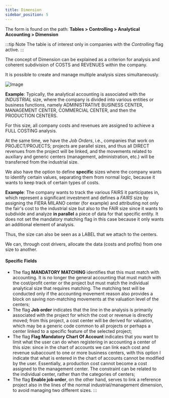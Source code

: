 ```yaml
---
title: Dimension
sidebar_position: 5
---
```


The form is found on the path: **Tables > Controlling > Analytical Accounting > Dimension**

:::tip Note
The table is of interest only in companies with the *Controlling* flag active.
:::

The concept of Dimension can be explained as a criterion for analysis and coherent subdivision of COSTS and REVENUES within the company.

It is possible to create and manage multiple analysis sizes simultaneously.

![Image](/img/it-it/configurations/tables/controlling/analytical-accounting/dimension.png)

**Example**: Typically, the analytical accounting is associated with the *INDUSTRIAL* size, where the company is divided into various entities or business functions, namely ADMINISTRATIVE BUSINESS CENTER, MANAGEMENT CENTER, COMMERCIAL CENTER, and then the PRODUCTION CENTERS.

For this size, all company costs and revenues are assigned to achieve a FULL COSTING analysis.

At the same time, we have the *Job Orders*, i.e., companies that work on PROJECT/PROJECTS; projects are parallel sizes, and thus all DIRECT revenues from the project will be linked, and the movements related to auxiliary and generic centers (management, administration, etc.) will be transferred from the industrial size.

We also have the option to define **specific** sizes where the company wants to identify certain values, separating them from normal logic, because it wants to keep track of certain types of costs.

**Example**: The company wants to track the various FAIRS it participates in, which represent a significant investment and defines a *FAIRS* size by assigning the FIERA MILANO center (for example) and attributing not only the fair's cost to the industrial size but also to the FAIR size since it wants to subdivide and analyze **in parallel** a piece of data for that specific entity. It does not set the mandatory matching flag in this case because it only wants an additional element of analysis.

Thus, the size can also be seen as a LABEL that we attach to the centers.

We can, through cost drivers, allocate the data (costs and profits) from one size to another.

#### Specific Fields 

- The flag **MANDATORY MATCHING** identifies that this must match with accounting. It is no longer the general accounting that must match with the cost/profit center or the project but must match the individual analytical size that requires matching. The matching test will be conducted only if the accounting movement reason also provides a block on saving non-matching movements at the valuation level of the centers;
- The flag **Job order** indicates that the line in the analysis is primarily associated with the project for which the cost or revenue is directly moved; from this project, a cost center will be derived for valuation, which may be a generic code common to all projects or perhaps a center linked to a specific feature of the selected project;
- The flag **Flag Mandatory Chart Of Account** indicates that you want to limit what the user can do when registering in accounting a center of this size: since in the chart of accounts we can link each cost and revenue subaccount to one or more business centers, with this option I indicate that what is entered in the chart of accounts cannot be modified by the user. Essentially, a production cost cannot become a cost assigned to the management center. The constraint can be related to the individual center, rather than the categories of centers;
- The flag **Enable job order**, on the other hand, serves to link a reference project also in the lines of the normal industrial/management dimension, to avoid managing two different sizes.
:::